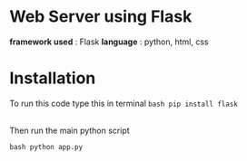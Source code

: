 # Web Server using Flask
**framework used** : Flask
**language** : python, html, css

# Installation
To run this code type this in terminal
```bash pip install flask``` <br>

</br>
Then run the main python script

```bash python app.py```
